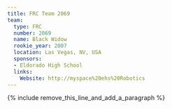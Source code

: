 ```yaml
---
title: FRC Team 2069
team:
  type: FRC
  number: 2069
  name: Black Widow
  rookie_year: 2007
  location: Las Vegas, NV, USA
  sponsors:
  - Eldorado High School
  links:
    Website: http://myspace%20ehs%20Robotics
---
```


{% include remove_this_line_and_add_a_paragraph %}